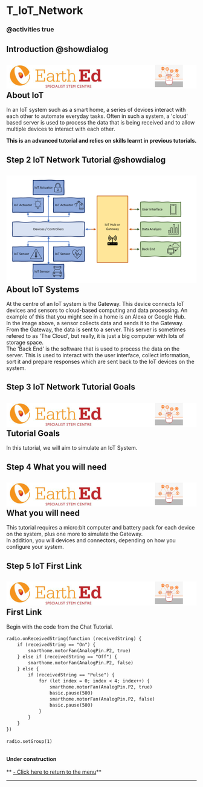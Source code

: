 # T_IoT_Network

<!---------------------------------------------------------------  
-------------------IoT_Network_Tutorial------InComplete----------
----------------------------------------------------------------->
### @activities true

## Introduction @showdialog

![](https://raw.githubusercontent.com/EarthEdSTEM/earthed-iot-programs-tutorials/master/Images/T_IoT_Network/IoT_Network_Banner.gif)
About IoT
-----------------
In an IoT system such as a smart home, a series of devices interact with each other to automate everyday tasks. Often in such a system, a 'cloud' based server is used to process the data that is being received and to allow multiple devices to interact with each other.<br>

**This is an advanced tutorial and relies on skills learnt in previous tutorials.**<br>

## Step 2 IoT Network Tutorial @showdialog

![](https://raw.githubusercontent.com/EarthEdSTEM/earthed-iot-programs-tutorials/master/Images/T_IoT_Network/IoT%20System.png)
About IoT Systems
-----------------
At the centre of an IoT system is the Gateway. This device connects IoT devices and sensors to cloud-based computing and data processing. An example of this that you might see in a home is an Alexa or Google Hub.<br>
In the image above, a sensor collects data and sends it to the Gateway. From the Gateway, the data is sent to a server. This server is sometimes refered to as 'The Cloud', but really, it is just a big computer with lots of storage space. <br>
The 'Back End' is the software that is used to process the data on the server. This is used to interact with the user interface, collect information, sort it and prepare responses which are sent back to the IoT devices on the system.

## Step 3 IoT Network Tutorial Goals
![](https://raw.githubusercontent.com/EarthEdSTEM/earthed-iot-programs-tutorials/master/Images/T_IoT_Network/IoT_Network_Banner.gif)
Tutorial Goals
-----------------
In this tutorial, we will aim to simulate an IoT System.

## Step 4 What you will need
![](https://raw.githubusercontent.com/EarthEdSTEM/earthed-iot-programs-tutorials/master/Images/T_IoT_Network/IoT_Network_Banner.gif)
What you will need
-----------------
This tutorial requires a micro:bit computer and battery pack for each device on the system, plus one more to simulate the Gateway. <br>
In addition, you will devices and connectors, depending on how you configure your system.<br>

## Step 5 IoT First Link
![](https://raw.githubusercontent.com/EarthEdSTEM/earthed-iot-programs-tutorials/master/Images/T_IoT_Network/IoT_Network_Banner.gif)
First Link
-----------------
Begin with the code from the Chat Tutorial.
```blocks
radio.onReceivedString(function (receivedString) {
    if (receivedString == "On") {
        smarthome.motorFan(AnalogPin.P2, true)
    } else if (receivedString == "Off") {
        smarthome.motorFan(AnalogPin.P2, false)
    } else {
        if (receivedString == "Pulse") {
            for (let index = 0; index < 4; index++) {
                smarthome.motorFan(AnalogPin.P2, true)
                basic.pause(500)
                smarthome.motorFan(AnalogPin.P2, false)
                basic.pause(500)
            }
        }
    }
})

radio.setGroup(1)
```

<br>**Under construction**<br><br>
** [- Click here to return to the menu](https://sites.google.com/earthed.vic.edu.au/tutorial-iot/home)**<br>

<script src="https://makecode.com/gh-pages-embed.js" > </script><script>makeCodeRender("{{ site.makecode.home_url }}", "{{ site.github.owner_name }}/{ { site.github.repository_name } } ");</script>

----------------------------------------------
